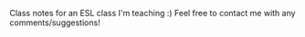 Class notes for an ESL class I'm teaching :)
Feel free to contact me with any comments/suggestions!
